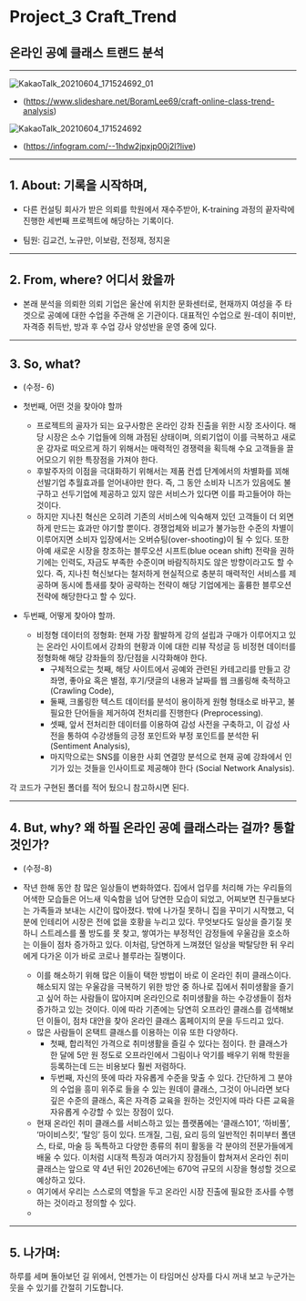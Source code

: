 # Project_3 Craft_Trend
  ## 온라인 공예 클래스 트랜드 분석
----------------------
![KakaoTalk_20210604_171524692_01](https://user-images.githubusercontent.com/76681523/120769873-8428ea80-c558-11eb-8adc-ae0511692654.png)

- (https://www.slideshare.net/BoramLee69/craft-online-class-trend-analysis)

![KakaoTalk_20210604_171524692](https://user-images.githubusercontent.com/76681523/120769948-96a32400-c558-11eb-8601-61614f6de3e7.png)

- (https://infogram.com/--1hdw2jpxjp00j2l?live)
-----------------

## 1. About: 기록을 시작하며,

- 다른 컨설팅 회사가 받은 의뢰를 학원에서 재수주받아, K-training 과정의 끝자락에 진행한 세번째 프로젝트에 해당하는 기록이다.

- 팀원: 김교건, 노규만, 이보람, 전정재, 정지윤
----------------------------

## 2. From, where? 어디서 왔을까

- 본래 분석을 의뢰한 의뢰 기업은 울산에 위치한 문화센터로, 현재까지 여성을 주 타겟으로 공예에 대한 수업을 주관해 온 기관이다. 대표적인 수업으로 원-데이 취미반, 자격증 취득반, 방과 후 수업 강사 양성반을 운영 중에 있다.
----------------------------
## 3. So, what? 
 
 - (수정- 6)

- 첫번째, 어떤 것을 찾아야 할까 
	- 프로젝트의 골자가 되는 요구사항은 온라인 강좌 진출을 위한 시장 조사이다. 해당 시장은 소수 기업들에 의해 과점된 상태이며, 의뢰기업이 이를 극복하고 새로운 강자로 떠오르게 하기 위해서는 매력적인 경쟁력을 획득해 수요 고객들을 끌어모으기 위한 특장점을 가져야 한다.
	- 후발주자의 이점을 극대화하기 위해서는 제품 컨셉 단계에서의 차별화를 꾀해 선발기업 추월효과를 얻어내야만 한다. 즉, 그 동안 소비자 니즈가 있음에도 불구하고 선두기업에 제공하고 있지 않은 서비스가 있다면 이를 파고들어야 하는 것이다.
	- 하지만 지나친 혁신은 오히려 기존의 서비스에 익숙해져 있던 고객들이 더 외면하게 만드는 효과만 야기할 뿐이다. 경쟁업체와 비교가 불가능한 수준의 차별이 이루어지면 소비자 입장에서는 오버슈팅(over-shooting)이 될 수 있다. 또한 아예 새로운 시장을 창조하는 블루오션 시프트(blue ocean shift) 전략을 권하기에는 인력도, 자금도 부족한 수준이며 바람직하지도 않은 방향이라고도 할 수 있다. 즉, 지나친 혁신보다는 철저하게 현실적으로 충분히 매력적인 서비스를 제공하며 동시에 틈새를 찾아 공략하는 전략이 해당 기업에게는 훌륭한 블루오션 전략에 해당한다고 할 수 있다.

- 두번째, 어떻게 찾아야 할까.
	- 비정형 데이터의 정형화: 현재 가장 활발하게 강의 설립과 구매가 이루어지고 있는 온라인 사이트에서 강좌의 현황과 이에 대한 리뷰 작성글 등 비정현 데이터를 정형화해 해당 강좌들의 장/단점을 시각화해야 한다.
		- 구체적으로는 첫째, 해당 사이트에서 공예와 관련된 카테고리를 만들고 강좌명, 좋아요 혹은 별점, 후기/댓글의 내용과 날짜를 웹 크롤링해 축적하고 (Crawling Code),
		- 둘째, 크롤링한 텍스트 데이터를 분석이 용이하게 원형 형태소로 바꾸고, 불필요한 단어들을 제거하여 전처리를 진행한다 (Preprocessing).
		- 셋째, 앞서 전처리한 데이터를 이용하여 감성 사전을 구축하고, 이 감성 사전을 통하여 수강생들의 긍정 포인트와 부정 포인트를 분석한 뒤 (Sentiment Analysis),
		- 마지막으로는 SNS를 이용한 사회 연결망 분석으로 현재 공예 강좌에서 인기가 있는 것들을 인사이트로 제공해야 한다 (Social Network Analysis).

각 코드가 구현된 폴더를 적어 뒀으니 참고하시면 된다.
		
------------------------------
## 4. But, why? 왜 하필 온라인 공예 클래스라는 걸까? 통할 것인가?

- (수정-8)

- 작년 한해 동안 참 많은 일상들이 변화하였다. 집에서 업무를 처리해 가는 우리들의 어색한 모습들은 어느새 익숙함을 넘어 당연한 모습이 되었고, 어찌보면   친구들보다는 가족들과 보내는 시간이 많아졌다. 밖에 나가질 못하니 집을 꾸미기 시작했고, 덕분에 인테리어 시장은 전에 없을 호황을 누리고 있다. 무엇보다도 일상을 즐기질 못하니 스트레스를 풀 방도를 못 찾고, 쌓여가는 부정적인 감정들에 우울감을 호소하는 이들이 점차 증가하고 있다. 이처럼, 당연하게 느껴졌던 일상을 박탈당한 뒤 우리에게 다가온 이가 바로 코로나 블루라는 질병이다.
	
	- 이를 해소하기 위해 많은 이들이 택한 방법이 바로 이 온라인 취미 클래스이다. 해소되지 않는 우울감을 극복하기 위한 방안 중 하나로 집에서 취미생활을 즐기고 싶어 하는 사람들이 많아지며 온라인으로 취미생활을 하는 수강생들이 점차 증가하고 있는 것이다. 이에 따라 기존에는 당연히 오프라인 클래스를 검색해보던 이들이, 점차 대안을 찾아 온라인 클래스 홈페이지의 문을 두드리고 있다. 
	- 많은 사람들이 온택트 클래스를 이용하는 이유 또한 다양하다. 
		- 첫째, 합리적인 가격으로 취미생활을 즐길 수 있다는 점이다. 한 클래스가 한 달에 5만 원 정도로 오프라인에서 그림이나 악기를 배우기 위해 학원을 등록하는데 드는 비용보다 훨씬 저렴하다. 
		- 두번째, 자신의 뜻에 따라 자유롭게 수준을 맞출 수 있다. 간단하게 그 분야의 수업을 흥미 위주로 들을 수 있는 원데이 클래스, 그것이 아니라면 보다 깊은 수준의 클래스, 혹은 자격증 교육을 원하는 것인지에 따라 다른 교육을 자유롭게 수강할 수 있는 장점이 있다. 
	- 현재 온라인 취미 클래스를 서비스하고 있는 플랫폼에는 ‘클래스101’, ‘하비풀’, ‘마이비스킷’, ‘탈잉’ 등이 있다. 뜨개질, 그림, 요리 등의 일반적인 취미부터 폴댄스, 타로, 마술 등 독특하고 다양한 종류의 취미 활동을 각 분야의 전문가들에게 배울 수 있다.  이처럼 시대적 특징과 여러가지 장점들이 합쳐져서 온라인 취미 클래스는 앞으로 약 4년 뒤인 2026년에는 670억 규모의 시장을 형성할 것으로 예상하고 있다. 
	-  여기에서 우리는 스스로의 역할을 두고 온라인 시장 진출에 필요한 조사를 수행하는 것이라고 정의할 수 있다. 
	-  
------------------------------
## 5.  나가며:

하루를 세며 돌아보던 길 위에서, 언젠가는 이 타임머신 상자를 다시 꺼내 보고 누군가는 웃을 수 있기를 간절히 기도합니다. 


	


